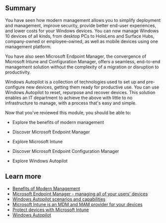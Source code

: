 ## Summary

You have seen how modern management allows you to simplify deployment and management, improve security, provide better end-user experiences, and lower costs for your Windows devices. You can now manage Windows 10 devices of all kinds, from desktop PCs to HoloLens and Surface Hubs, company-owned or employee-owned, as well as mobile devices using one management platform.

You have also seen Microsoft Endpoint Manager, the convergence of Microsoft Intune and Configuration Manager, offers a seamless, end-to-end management solution without the complexity of a migration or disruption to productivity.

Windows Autopilot is a collection of technologies used to set up and pre-configure new devices, getting them ready for productive use. You can use Windows Autopilot to reset, repurpose and recover devices. This solution enables an IT department to achieve the above with little to no infrastructure to manage, with a process that's easy and simple.

Now that you've reviewed this module, you should be able to:

- Explore the benefits of modern management

- Discover Microsoft Endpoint Manager

- Explore Microsoft Intune

- Discover Microsoft Endpoint Configuration Manager

- Explore Windows Autopilot

## Learn more

- [Benefits of Modern Management](https://docs.microsoft.com/learn/modules/introduction-to-modern-management-in-microsoft-365/2-benefits-modern-management)
- [Microsoft Endpoint Manager - managing all of your users' devices](https://docs.microsoft.com/learn/modules/intro-to-m365-core-services/4-intune)
- [Windows Autopilot scenarios and capabilities](https://docs.microsoft.com/windows/deployment/windows-autopilot/windows-autopilot-scenarios)
- [Microsoft Intune is an MDM and MAM provider for your devices](https://docs.microsoft.com/mem/intune/fundamentals/what-is-intune)
- [Protect devices with Microsoft Intune](https://docs.microsoft.com/mem/intune/protect/device-protect)
- [Windows Autopilot](https://aka.ms/windowsautopilot)
